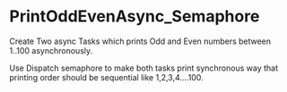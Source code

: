 # PrintOddEvenAsync_Semaphore

Create Two async Tasks which prints Odd and Even numbers between 1..100 asynchronously.

Use Dispatch semaphore to make both tasks print synchronous way that printing order should be sequential like 1,2,3,4....100.
